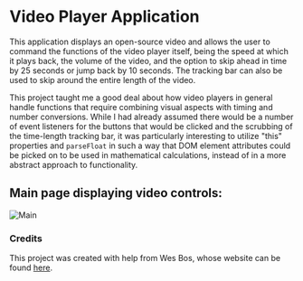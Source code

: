 # Video Player Application

This application displays an open-source video and allows the user to command the functions of the video player itself, being the speed at which it plays back, the volume of the video, and the option to skip ahead in time by 25 seconds or jump back by 10 seconds. The tracking bar can also be used to skip around the entire length of the video.

This project taught me a good deal about how video players in general handle functions that require combining visual aspects with timing and number conversions. While I had already assumed there would be a number of event listeners for the buttons that would be clicked and the scrubbing of the time-length tracking bar, it was particularly interesting to utilize "this" properties and ```parseFloat``` in such a way that DOM element attributes could be picked on to be used in mathematical calculations, instead of in a more abstract approach to functionality.

## Main page displaying video controls:

![Main](https://i.imgur.com/pBfpIG0.png?1 'Main')

### Credits

This project was created with help from Wes Bos, whose website can be found [here](https://wesbos.com/).